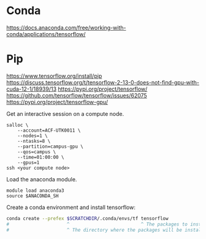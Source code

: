 
# Conda

https://docs.anaconda.com/free/working-with-conda/applications/tensorflow/

# Pip

https://www.tensorflow.org/install/pip
https://discuss.tensorflow.org/t/tensorflow-2-13-0-does-not-find-gpu-with-cuda-12-1/18939/13
https://pypi.org/project/tensorflow/
https://github.com/tensorflow/tensorflow/issues/62075
https://pypi.org/project/tensorflow-gpu/

Get an interactive session on a compute node.

```
salloc \
    --account=ACF-UTK0011 \
    --nodes=1 \
    --ntasks=8 \
    --partition=campus-gpu \
    --qos=campus \
    --time=01:00:00 \
    --gpus=1
ssh <your compute node>
```

Load the anaconda module.

```
module load anaconda3
source $ANACONDA_SH
```

Create a conda environment and install tensorflow:

<!-- {{{
********************************************
TENSORFLOW-GPU IS NOT RECOMMENDED SINCE 2.12
********************************************
```
conda create -n tensorflow python tensorflow-gpu
conda activate tensorflow
```

Install tensorflow.

```
conda search tensorflow-gpu
# or
pip install tensorflow-gpu[and-cuda]
```
}}} -->

```sh
conda create --prefex $SCRATCHDIR/.conda/envs/tf tensorflow
#                     ^                          ^ The packages to install.
#                     ^ The directory where the packages will be installed.
```

<!-- END -->
